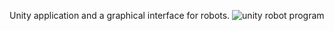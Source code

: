 Unity application and a graphical interface for robots.
![‏‏unity robot program](https://github.com/OriShmueli/joystick-servo-demo-unity-code/assets/43569659/d866ff81-e477-4761-b3f1-fd9967c17cf2)
